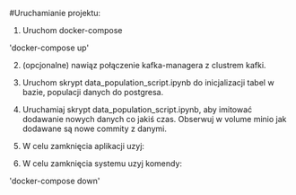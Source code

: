 #Uruchamianie projektu:

1. Uruchom docker-compose 

'docker-compose up'

2. (opcjonalne) nawiąz połączenie kafka-managera z clustrem kafki.

3. Uruchom skrypt data_population_script.ipynb do inicjalizacji tabel w bazie, populacji danych do postgresa.

4. Uruchamiaj skrypt data_population_script.ipynb, aby imitować dodawanie nowych danych co jakiś czas. Obserwuj w volume minio jak dodawane są nowe commity z danymi.

5. W celu zamknięcia aplikacji uzyj:

6. W celu zamknięcia systemu uzyj komendy:

'docker-compose down'